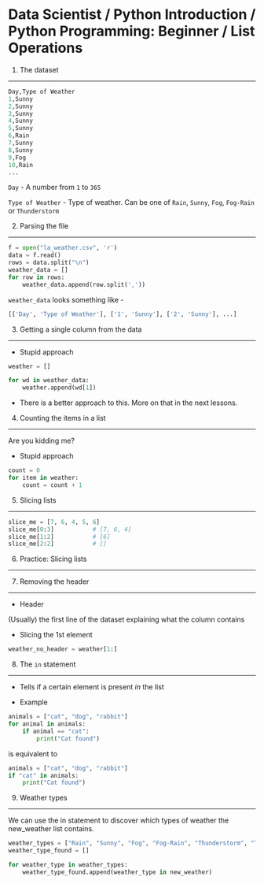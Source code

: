 Data Scientist / Python Introduction / Python Programming: Beginner / List Operations
=====================================================================================

1. The dataset
--------------

```python
Day,Type of Weather
1,Sunny
2,Sunny
3,Sunny
4,Sunny
5,Sunny
6,Rain
7,Sunny
8,Sunny
9,Fog
10,Rain
...
```

`Day` - A number from `1` to `365`

`Type of Weather` - Type of weather. Can be one of `Rain`, `Sunny`, `Fog`, `Fog-Rain` or `Thunderstorm`

2. Parsing the file
-------------------

```python
f = open("la_weather.csv", 'r')
data = f.read()
rows = data.split("\n")
weather_data = []
for row in rows:
    weather_data.append(row.split(','))
```

`weather_data` looks something like -

```python
[['Day', 'Type of Weather'], ['1', 'Sunny'], ['2', 'Sunny'], ...]
```

3. Getting a single column from the data
----------------------------------------

- Stupid approach

```python
weather = []

for wd in weather_data:
    weather.append(wd[1])
```

- There is a better approach to this. More on that in the next lessons.

4. Counting the items in a list
-------------------------------

Are you kidding me? 

- Stupid approach

```python
count = 0
for item in weather:
    count = count + 1
```

5. Slicing lists
----------------

```python
slice_me = [7, 6, 4, 5, 6]
slice_me[0:3]           # [7, 6, 4]
slice_me[1:2]           # [6]
slice_me[2:2]           # []
```

6. Practice: Slicing lists
--------------------------

7. Removing the header
----------------------

- Header

(Usually) the first line of the dataset explaining what the column contains

- Slicing the 1st element

```python
weather_no_header = weather[1:]
```

8. The `in` statement
---------------------

- Tells if a certain element is present _in_ the list

- Example

```python
animals = ["cat", "dog", "rabbit"]
for animal in animals:
    if animal == "cat":
        print("Cat found")
```

is equivalent to

```python
animals = ["cat", "dog", "rabbit"]
if "cat" in animals:
    print("Cat found")
```

9. Weather types
----------------

We can use the in statement to discover which types of weather the new_weather list contains.

```python
weather_types = ["Rain", "Sunny", "Fog", "Fog-Rain", "Thunderstorm", "Type of Weather"]
weather_type_found = []

for weather_type in weather_types:
    weather_type_found.append(weather_type in new_weather)
```

